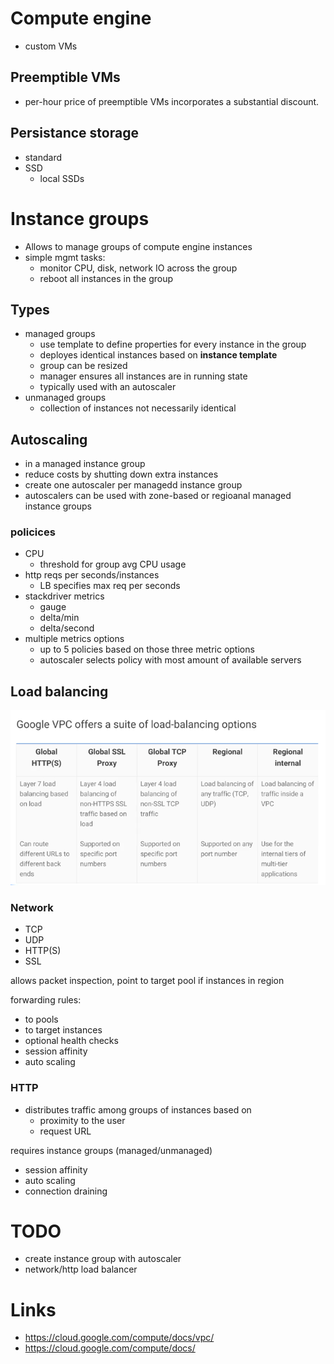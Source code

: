 # Compute engine

- custom VMs

## Preemptible VMs

- per-hour price of preemptible VMs incorporates a substantial discount.

## Persistance storage

- standard
- SSD
    - local SSDs

# Instance groups

- Allows to manage groups of compute engine instances
- simple mgmt tasks:
    - monitor CPU, disk, network IO across the group
    - reboot all instances in the group

## Types

- managed groups
    - use template to define properties for every instance in the group
    - deployes identical instances based on **instance template**
    - group can be resized
    - manager ensures all instances are in running state
    - typically used with an autoscaler
- unmanaged groups
    - collection of instances not necessarily identical

## Autoscaling

- in a managed instance group
- reduce costs by shutting down extra instances
- create one autoscaler per managedd instance group
- autoscalers can be used with zone-based or regioanal managed instance groups

### policices

- CPU
    - threshold for group avg CPU usage
- http reqs per seconds/instances
    - LB specifies max req per seconds
- stackdriver metrics
    - gauge
    - delta/min
    - delta/second
- multiple metrics options
    - up to 5 policies based on those three metric options
    - autoscaler selects policy with most amount of available servers

## Load balancing

![alt](./images/lbs.png)

### Network

- TCP
- UDP
- HTTP(S)
- SSL

allows packet inspection, point to target pool if instances in region

forwarding rules:
- to pools
- to target instances
- optional health checks
- session affinity
- auto scaling

### HTTP

- distributes traffic among groups of instances based on
    - proximity to the user
    - request URL

requires instance groups (managed/unmanaged)
- session affinity
- auto scaling
- connection draining

# TODO
- create instance group with autoscaler
- network/http load balancer

# Links

- https://cloud.google.com/compute/docs/vpc/
- https://cloud.google.com/compute/docs/

